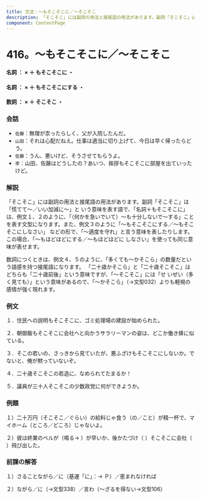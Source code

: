 ```yaml
---
title: 文法：～もそこそこに／～そこそこ
description: 「そこそこ」には副詞の用法と接尾語の用法があります。副詞「そこそこ」は「慌てて～／いい加減に～」と いう意味を表す語で、「名詞＋もそこそこに」は、例文１、２のように、「（何かを急いでいて）～も十分しないで～する」ことを表す文型になります。また、例文３のように「～もそこそこにする／～もそこそこにしなさい」 などの形で、「～適度を守れ」と言う意味を表したりします。この場合、「～もほどほどにする／～もほどほどに しなさい」を使っても同じ意味が表せます。
component: ContentPage
---
```



# 416。～もそこそこに／～そこそこ
#### 名詞 ： × ＋ もそこそこに ・
#### 名詞 ： × ＋ もそこそこにする ・
#### 数詞 ： × ＋ そこそこ ・
### 会話
- `佐藤`：無理が祟ったらしく、父が入院したんだ。
- `山田`：それは心配だねえ。仕事は適当に切り上げて、今日は早く帰ったらどう。
- `佐藤`：うん、悪いけど、そうさせてもらうよ。
- `李`：山田、佐藤はどうしたの？あいつ、挨拶もそこそこに部屋を出ていったけど。
### 解説
「そこそこ」には副詞の用法と接尾語の用法があります。副詞「そこそこ」は「慌てて～／いい加減に～」と いう意味を表す語で、「名詞＋もそこそこに」は、例文１、２のように、「（何かを急いでいて）～も十分しないで～する」ことを表す文型になります。また、例文３のように「～もそこそこにする／～もそこそこにしなさい」 などの形で、「～適度を守れ」と言う意味を表したりします。この場合、「～もほどほどにする／～もほどほどに しなさい」を使っても同じ意味が表せます。

数詞につくときは、例文４、５のように、「多くても～かそこら」の数量だという語感を持つ接尾語になります。 「二十歳かそこら」と「二十歳そこそこ」はどちらも「二十歳前後」という意味ですが、「～そこそこ」には「せ いぜい（多く見ても）」という意味があるので、「～かそこら」（→文型032）よりも軽視の感情が強く現れます。
### 例文
１．住民への説明もそこそこに、ゴミ処理場の建設が始められた。

２．朝御飯もそこそこに会社へと向かうサラリーマンの姿は、どこか働き蜂に似ている。

３．そこの若いの、さっきから見ていたが、悪ふざけもそこそこにしないか。でないと、俺が黙っていないぞ。

４．二十歳そこそこの若造に、なめられてたまるか！

５．議員が三十人そこそこの少数政党に何ができようか。
### 例題
１）二十万円（そこそこ／ぐらい）の給料じゃ食う（の／こと）が精一杯で、マイホーム（ところ／どころ）じゃないよ。

２）彼は終業のベルが（鳴る→ ）が早いか、後かたづけ（ ）そこそこに会社（ ）飛び出した。
### 前課の解答
１）さることながら／に（基運「に」：→ Ｐ）／恵まれなければ

２）ながら／に（→文型338）／言わ（～ざるを得ない→文型106）

